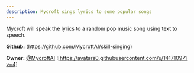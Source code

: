 ```yaml
---
description: Mycroft sings lyrics to some popular songs
---
```

Mycroft will speak the lyrics to a random pop music song using text to speech.

**Github:** (https://github.com/MycroftAI/skill-singing)

**Owner:** [@MycroftAI](https://github.com/MycroftAI) ![https://avatars0.githubusercontent.com/u/14171097?v=4]

